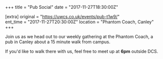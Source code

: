 +++
title = "Pub Social"
date = "2017-11-27T18:30:00Z"

[extra]
original = "https://uwcs.co.uk/events/pub-t1w9/"    
ent_time = "2017-11-27T20:30:00Z"
location = "Phantom Coach, Canley"
+++

Join us as we head out to our weekly gathering at the Phantom Coach, a pub in Canley about a 15 minute walk from campus.

  

If you'd like to walk there with us, feel free to meet up at **6pm** outside DCS.

